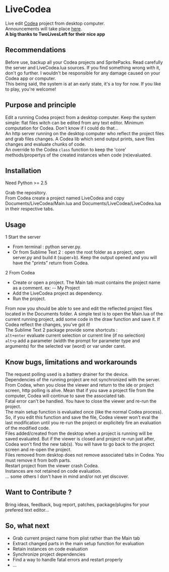 LiveCodea
=========

Live edit [Codea](http://twolivesleft.com/Codea/) project from desktop computer.  
Announcements will take place [here](http://twolivesleft.com/Codea/Talk/discussion/2831/codea-as-repl).  
**A big thanks to TwoLivesLeft for their nice app**

## Recommendations
Before use, backup all your Codea projects and SpritePacks. Read carefully the server and LiveCodea.lua sources. If you find something wrong with it, don't go further. I wouldn't be responsible for any damage caused on your Codea app or computer.  
This being said, the system is at an early state, it's a toy for now. If you like to play, you're welcome!

## Purpose and principle
Edit a running Codea project from a desktop computer. Keep the system simple: flat files witch can be edited from any text editor. Minimum computation for Codea. Don't know if I could do that...  
An http server running on the desktop computer who reflect the project files and grab files changes. A Codea lib which send output prints, save files changes and evaluate chunks of code.  
An override to the Codea `class` function to keep the 'core' methods/propertys of the created instances when code (re)evaluated.

## Installation
Need Python >= 2.5

Grab the repository.  
From Codea create a project named LiveCodea and copy Documents/LiveCodea/Main.lua and Documents/LiveCodea/LiveCodea.lua in their respective tabs.

## Usage
1 Start the server
- From terminal : python server.py.
- Or from Sublime Text 2 : open the root folder as a project, open server.py and build it (super+b). Keep the output opened and you will have the "prints" return from Codea.

2 From Codea
- Create or open a project. The Main tab must contains the project name as a comment. ex: -- My Project
- Add the LiveCodea project as dependency.
- Run the project.

From now you should be able to see and edit the reflected project files located in the Documents folder. A simple test is to open the Main.lua of the current running project, add some code in the draw function and save it. If Codea reflect the changes, you've got it!  
The Sublime Text 2 package provide some shortcuts :  
`alt+enter` evaluate current selection or current line (if no selection)  
`alt+p` add a parameter (width the prompt for parameter type and arguments) for the selected var (word) or var under caret.

## Know bugs, limitations and workarounds
The request polling used is a battery drainer for the device.   
Dependencies of the running project are not synchronized with the server.  
From Codea, when you close the viewer and return to the ide or project screen, http polling is alive. Mean that if you save a project file from the computer, Codea will continue to save the associated tab.  
Fatal error can't be handled. You have to close the viewer and re-run the project.  
The main setup function is evaluated once (like the normal Codea process). So, if you edit this function and save the file, Codea viewer won't eval the last modification until you re-run the project or explicitely fire an evaluation of the modified code.  
Files added/created from the desktop when a project is running will be saved evaluated. But if the viewer is closed and project re-run just after, Codea won't find the new tab(s). You will have to go back to the project screen and re-open the project.  
Files removed from desktop does not remove associated tabs in Codea. You must remove it from both parts.  
Restart project from the viewer crash Codea.  
Instances are not retained on code evaluation.  
... some others I don't have in mind and/or not yet discover.

## Want to Contribute ?
Bring ideas, feedback, bug report, patches, package/plugins for your prefered text editor...

## So, what next
- Grab current project name from plist rather than the Main tab
- Extract changed parts in the main setup function for evaluation
- Retain instances on code evaluation
- Synchronize project dependencies
- Find a way to handle fatal errors and restart properly
- ...